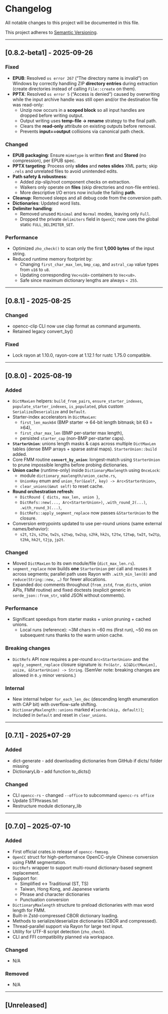 # Changelog

All notable changes to this project will be documented in this file.

This project adheres to [Semantic Versioning](https://semver.org/).

---

## [0.8.2-beta1] - 2025-09-26

### Fixed

- **EPUB**: Resolved `os error 267` (“The directory name is invalid”) on Windows by correctly handling ZIP **directory
  entries** during extraction (create directories instead of calling `File::create` on them).
- **PPTX**: Resolved `os error 5` (“Access is denied”) caused by overwriting while the input archive handle was still
  open and/or the destination file was read-only:
    - Unzip now occurs in a **scoped block** so all input handles are dropped before writing output.
    - Output writing uses **temp-file → rename** strategy to the final path.
    - Clears the **read-only** attribute on existing outputs before removal.
    - Prevents **input==output** collisions via canonical path check.

### Changed

- **EPUB packaging**: Ensure `mimetype` is written **first** and **Stored** (no compression), per EPUB spec.
- **PPTX targeting**: Process only **slides** and **notes slides** XML parts; skip `.rels` and unrelated files to avoid
  unintended edits.
- **Path safety & robustness**:
    - Added zip-slip/root component checks on extraction.
    - Walkers only operate on **files** (skip directories and non-file entries).
    - More descriptive I/O errors now include the failing **path**.
- **Cleanup**: Removed sleeps and all debug code from the conversion path.
- **Dictionaries**: Updated word lists.
- **Delimiter handling**:
    - Removed unused `Minimal` and `Normal` modes, leaving only `Full`.
    - Dropped the private `delimiters` field in `OpenCC`; now uses the global static `FULL_DELIMITER_SET`.

### Performance

- Optimized `zho_check()` to scan only the first **1,000 bytes** of the input string.
- Reduced runtime memory footprint by:
    - Changing `first_char_max_len`, `bmp_cap`, and `astral_cap` value types from `u16` to `u8`.
    - Updating corresponding `Vec<u16>` containers to `Vec<u8>`.
    - Safe since maximum dictionary lengths are always `< 255`.

---

## [0.8.1] - 2025-08-25

### Changed

- opencc-clip CLI now use clap format as command arguments.
- Retained legacy convert_by()

### Fixed

- Lock rayon at 1.10.0, rayon-core at 1.12.1 for rustc 1.75.0 compatible.

---

## [0.8.0] - 2025-08-19

### Added

- `DictMaxLen` helpers: `build_from_pairs`, `ensure_starter_indexes`, `populate_starter_indexes`, `is_populated`, plus
  custom `Serialize`/`Deserialize` and `Default`.
- Starter-index accelerators in `DictMaxLen`:
    - `first_len_mask64` (BMP starter → 64-bit length bitmask; bit 63 = ≥64),
    - `first_char_max_len` (BMP per-starter max length),
    - persisted `starter_cap` (non-BMP per-starter caps).
- **`StarterUnion`**: unions length masks & caps across multiple `DictMaxLen` tables (dense BMP arrays + sparse astral
  maps). `StarterUnion::build` added.
- Core FMM routine **`convert_by_union`**: longest-match using `StarterUnion` to prune impossible lengths before probing
  dictionaries.
- **Union cache** (runtime-only) inside `DictionaryMaxlength` using `OnceLock`:
    - module `dictionary_maxlength/union_cache.rs`,
    - `UnionKey` enum and `union_for(&self, key) -> Arc<StarterUnion>`,
    - `clear_unions(&mut self)` to reset cache.
- **Round orchestration refresh**:
    - `DictRound { dicts, max_len, union }`,
    - `DictRefs::new(..., Arc<StarterUnion>)`, `.with_round_2(...)`, `.with_round_3(...)`,
    - `DictRefs::apply_segment_replace` now passes `&StarterUnion` to the closure.
- Conversion entrypoints updated to use per-round unions (same external names/behavior):
    - `s2t`, `t2s`, `s2tw`, `tw2s`, `s2twp`, `tw2sp`,
      `s2hk`, `hk2s`, `t2tw`, `t2twp`, `tw2t`, `tw2tp`,
      `t2hk`, `hk2t`, `t2jp`, `jp2t`.

### Changed

- Moved `DictMaxLen` to its own module/file (`dict_max_len.rs`).
- `segment_replace` now builds **one** `StarterUnion` per call and reuses it across segments; parallel path uses Rayon
  with `.with_min_len(8)` and `reduce(String::new, …)` for fewer allocations.
- Expanded doc comments throughout (`from_zstd`, `from_dicts`, union APIs, FMM routine) and fixed doctests (explicit
  generic in `serde_json::from_str`, valid JSON without comments).

### Performance

- Significant speedups from starter masks + union pruning + cached unions.
    - Local runs (reference): ~3M chars in ~60 ms (first run), ~50 ms on subsequent runs thanks to the warm union cache.

### Breaking changes

- `DictRefs` API now requires a per-round `Arc<StarterUnion>` and the
  `apply_segment_replace` closure signature is:
  `Fn(&str, &[&DictMaxLen], usize, &StarterUnion) -> String`.
  (SemVer note: breaking changes are allowed in `0.y` minor versions.)

### Internal

- New internal helper `for_each_len_dec` (descending length enumeration with CAP bit) with overflow-safe shifting.
- `DictionaryMaxlength::unions` marked `#[serde(skip, default)]`; included in `Default` and reset in `clear_unions`.

---

## [0.7.1] - 2025*07-29

### Added

- dict-generate - add downloading dictionaries from GitHub if dicts/ folder missing
- DictionaryLib - add function to_dicts()

### Changed

- CLI `opencc-rs` - changed `--office` to subcommand `opencc-rs office`
- Update STPhrases.txt
- Restructure module dictionary_lib

---

## [0.7.0] – 2025-07-10

### Added

- First official crates.io release of `opencc-fmmseg`.
- `OpenCC` struct for high-performance OpenCC-style Chinese conversion using FMM segmentation.
- `DictRefs` wrapper to support multi-round dictionary-based segment replacement.
- Support for:
    - Simplified ↔ Traditional (ST, TS)
    - Taiwan, Hong Kong, and Japanese variants
    - Phrase and character dictionaries
    - Punctuation conversion
- `DictionaryMaxlength` structure to preload dictionaries with max word length for FMM.
- Built-in Zstd-compressed CBOR dictionary loading.
- Methods to serialize/deserialize dictionaries (CBOR and compressed).
- Thread-parallel support via Rayon for large text input.
- Utility for UTF-8 script detection (`zho_check`).
- CLI and FFI compatibility planned via workspace.

### Changed

- N/A

### Removed

- N/A

---

## [Unreleased]

